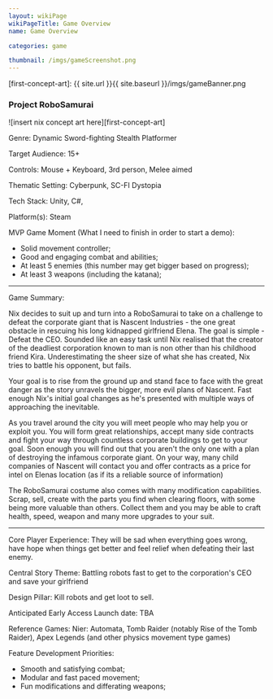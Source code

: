```yaml
---
layout: wikiPage
wikiPageTitle: Game Overview
name: Game Overview

categories: game

thumbnail: /imgs/gameScreenshot.png
---
```

[first-concept-art]: {{ site.url }}{{ site.baseurl }}/imgs/gameBanner.png

<h3> Project RoboSamurai </h3>

![insert nix concept art here][first-concept-art]

Genre: Dynamic Sword-fighting Stealth Platformer

Target Audience: 15+

Controls: Mouse + Keyboard, 3rd person, Melee aimed

Thematic Setting: Cyberpunk, SC-FI Dystopia

Tech Stack: Unity, C#, 

Platform(s): Steam

MVP Game Moment (What I need to finish in order to start a demo):  
- Solid movement controller;
- Good and engaging combat and abilities;
- At least 5 enemies (this number may get bigger based on progress);
- At least 3 weapons (including the katana);

---

Game Summary:

Nix decides to suit up and turn into a RoboSamurai to take on a challenge to defeat the corporate giant that is Nascent Industries - the one great obstacle in rescuing his long kidnapped girlfriend Elena. The goal is simple - Defeat the CEO. Sounded like an easy task until Nix realised that the creator of the deadliest corporation known to man is non other than his childhood friend Kira. Underestimating the sheer size of what she has created, Nix tries to battle his opponent, but fails.

Your goal is to rise from the ground up and stand face to face with the great danger as the story unravels the bigger, more evil plans of Nascent. Fast enough Nix's initial goal changes as he's presented with multiple ways of approaching the inevitable. 

As you travel around the city you will meet people who may help you or exploit you. You will form great relationships, accept many side contracts and fight your way through countless corporate buildings to get to your goal. Soon enough you will find out that you aren't the only one with a plan of destroying the infamous corporate giant. On your way, many child companies of Nascent will contact you and offer contracts as a price for intel on Elenas location (as if its a reliable source of information)

The RoboSamurai costume also comes with many modification capabilities. Scrap, sell, create with the parts you find when clearing floors, with some being more valuable than others. Collect them and you may be able to craft health, speed, weapon and many more upgrades to your suit.

---

Core Player Experience: They will be sad when everything goes wrong, have hope when things get better and feel relief when defeating their last enemy.

Central Story Theme: Battling robots fast to get to the corporation's CEO and save your girlfriend

Design Pillar: Kill robots and get loot to sell.

Anticipated Early Access Launch date: TBA

Reference Games: Nier: Automata, Tomb Raider (notably Rise of the Tomb Raider), Apex Legends (and other physics movement type games)

Feature Development Priorities:
- Smooth and satisfying combat;
- Modular and fast paced movement;
- Fun modifications and differating weapons;

